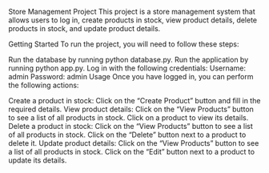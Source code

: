 Store Management Project
This project is a store management system that allows users to log in, create products in stock, view product details, delete products in stock, and update product details.

Getting Started
To run the project, you will need to follow these steps:

Run the database by running python database.py.
Run the application by running python app.py.
Log in with the following credentials:
Username: admin
Password: admin
Usage
Once you have logged in, you can perform the following actions:

Create a product in stock: Click on the “Create Product” button and fill in the required details.
View product details: Click on the “View Products” button to see a list of all products in stock. Click on a product to view its details.
Delete a product in stock: Click on the “View Products” button to see a list of all products in stock. Click on the “Delete” button next to a product to delete it.
Update product details: Click on the “View Products” button to see a list of all products in stock. Click on the “Edit” button next to a product to update its details.
